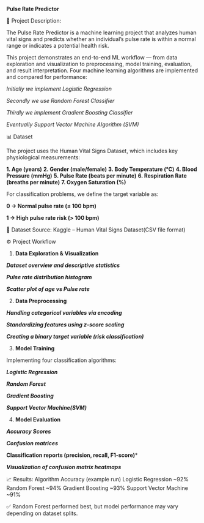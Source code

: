 **Pulse Rate Predictor**

📖 Project Description: 

The Pulse Rate Predictor is a machine learning project that analyzes human vital signs and predicts whether an individual’s pulse rate is within a normal range or indicates a potential health risk.

This project demonstrates an end-to-end ML workflow — from data exploration and visualization to preprocessing, model training, evaluation, and result interpretation. Four machine learning algorithms are implemented and compared for performance:

*Initially we implement Logistic Regression*

*Secondly we use Random Forest Classifier*

*Thirdly we implement Gradient Boosting Classifier*

*Eventually Support Vector Machine Algorithm (SVM)*

📊 Dataset

The project uses the Human Vital Signs Dataset, which includes key physiological measurements:

**1. Age (years)**
**2. Gender (male/female)**
**3. Body Temperature (°C)**
**4. Blood Pressure (mmHg)**
**5. Pulse Rate (beats per minute)**
**6. Respiration Rate (breaths per minute)**
**7. Oxygen Saturation (%)**

For classification problems, we define the target variable as:

**0 → Normal pulse rate (≤ 100 bpm)**

**1 → High pulse rate risk (> 100 bpm)**

📌 Dataset Source: Kaggle – Human Vital Signs Dataset(CSV file format)

⚙️ Project Workflow
1. **Data Exploration & Visualization**

***Dataset overview and descriptive statistics***

***Pulse rate distribution histogram***

***Scatter plot of age vs Pulse rate***

2. **Data Preprocessing**

***Handling categorical variables via encoding***

***Standardizing features using z-score scaling***

***Creating a binary target variable (risk classification)***

3. **Model Training**

Implementing four classification algorithms:

***Logistic Regression***

***Random Forest***

***Gradient Boosting***

***Support Vector Machine(SVM)***

4. **Model Evaluation**

***Accuracy Scores***

***Confusion matrices***

**Classification reports (precision, recall, F1-score)***

***Visualization of confusion matrix heatmaps***

📈 Results: 
Algorithm	Accuracy (example run)
Logistic Regression	~92%
Random Forest	~94%
Gradient Boosting	~93%
Support Vector Machine	~91%

✅ Random Forest performed best, but model performance may vary depending on dataset splits.
